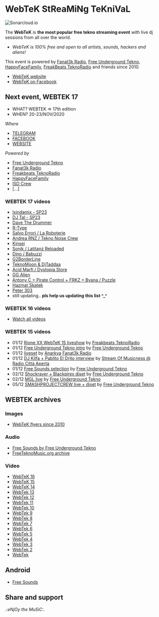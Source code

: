 # WebTeK StReaMiNg TeKniVaL

![Sonarcloud.io](https://sonarcloud.io/api/project_badges/measure?project=fabriziosalmi_webtek&metric=alert_status)

The __WebTeK__ is __the most popular free tekno streaming event__ with live dj sessions from all over the world.

- *WebTeK is 100% free and open to all artists, sounds, hackers and aliens!*

This event is powered by [Fanat3k Radio](https://www.facebook.com/Fanat3k-Radio-169340146419121/), [Free Underground Tekno](https://www.facebook.com/Free.Underground.Tekno.Radio/), [HappyFaceFamily](https://www.facebook.com/happyfacefamily.eu/), [FreakBeats TeknoRadio](https://www.facebook.com/freaks23/) and friends since 2010.

- [WebTeK website](https://webtek.live/)
- [WebTeK on Facebook](https://www.facebook.com/Worldwide.Streaming.Teknival/)

## Next event, WEBTEK 17

- WHAT? WEBTEK => 17th edition
- WHEN? 20-23/NOV/2020

*Where*

- [TELEGRAM](https://t.me/streamingteknival)
- [FACEBOOK](https://www.facebook.com/events/442048070094479)
- [WEBSITE](https://webtek.live)

*Powered by*

- [Free Underground Tekno](https://www.facebook.com/Free.Underground.Tekno.Radio/)
- [Fanat3k Radio](https://www.facebook.com/Fanat3k-Radio-169340146419121/)
- [Freakbeats TeknoRadio](https://www.facebook.com/freaks23/)
- [HappyFaceFamily](https://www.facebook.com/happyfacefamily.eu/)
- [ISD Crew](https://www.twitch.tv/isdcrew)
- [...]

### WEBTEK 17 videos

- [Ixindamix - SP23](https://www.facebook.com/102812661362704/videos/382897959497805/)
- [DJ Tal - SP23](https://www.facebook.com/LoveAndDirectTV/videos/1288379918214048)
- [Dave The Drummer](https://www.facebook.com/DJDaveTheDrummer/videos/299872054520884)
- [R-Type](https://www.facebook.com/freaks23/videos/4976036569073195)
- [Salvo Errori / La Roboterie](https://www.facebook.com/Free.Underground.Tekno.Radio/videos/835478650567233/)
- [Andrea RNZ / Tekno Noise Crew](https://www.facebook.com/Free.Underground.Tekno.Radio/videos/177500100685438)
- [Kinsei](https://www.facebook.com/Free.Underground.Tekno.Radio/videos/199966678248767)
- [Sonik / Latitanz Reloaded](https://www.facebook.com/freaks23/videos/716612675901196)
- [Dino / Babuzzi](https://www.facebook.com/dino.babuzzi/videos/1013526002501080)
- [G2BorderLine](https://www.facebook.com/Free.Underground.Tekno.Radio/videos/907086606497744)
- [TeknoMoon & DjTaddaa](https://www.facebook.com/freaks23/videos/458346625130009)
- [Acid Marfi / Dystopia Store](https://www.facebook.com/freaks23/videos/3826473014063441)
- [GG Alien](https://www.facebook.com/Free.Underground.Tekno.Radio/videos/1084821835302330)
- [Antony C + Pirate Control + FRKZ + Byana / Puzzle](https://www.facebook.com/Free.Underground.Tekno.Radio/videos/405906920594500)
- [Hazmat Skatek](https://www.facebook.com/freaks23/videos/2621939378116924)
- [Peter 303](https://www.facebook.com/freaks23/videos/289859055704407)
- still updating.. **pls help us updating this list ^_^**

### WEBTEK 16 videos

- [Watch all videos](https://www.facebook.com/events/3569873273086963/)

### WEBTEK 15 videos

- 01/12 [Rione XX WebTeK 15 liveshow](https://www.facebook.com/freakbeatsteknoradio/videos/1827742207342951/) by [Freakbeats TeknoRadio](https://www.facebook.com/freakbeatsteknoradio/)
- 01/12 [Free Underground Tekno intro](https://www.facebook.com/Free.Underground.Tekno.Radio/videos/297703934200305/) by [Free Underground Tekno](https://www.facebook.com/Free.Underground.Tekno.Radio/)
- 01/12 [liveset](https://webtek.live/fr/) by [Anarkya](https://www.facebook.com/anarkya.dzk) [Fanat3k Radio](https://www.facebook.com/Fanat3k-Radio-169340146419121/)
- 01/12 [DJ Kilfa + Pablito El Drito interview](https://www.facebook.com/Free.Underground.Tekno.Radio/videos/316772839049332/) by [Stream Of Musicness @ Radio Città Aperta](https://www.facebook.com/streamofmusicness/)
- 01/12 [Free Sounds selection](https://www.facebook.com/Free.Underground.Tekno.Radio/videos/297703934200305/) by [Free Underground Tekno](https://www.facebook.com/Free.Underground.Tekno.Radio/)
- 02/12 [Shockraver + Blackqirex djset](https://www.facebook.com/Free.Underground.Tekno.Radio/videos/389637561577337/) by [Free Underground Tekno](https://www.facebook.com/Free.Underground.Tekno.Radio/)
- 02/12 [MGL live](https://www.facebook.com/Free.Underground.Tekno.Radio/videos/389637561577337/) by [Free Underground Tekno](https://www.facebook.com/Free.Underground.Tekno.Radio/)
- 05/12 [SMASHPROJECTCREW live + djset](https://www.facebook.com/Free.Underground.Tekno.Radio/videos/342500939865826/) by [Free Underground Tekno](https://www.facebook.com/Free.Underground.Tekno.Radio/)


## WEBTEK archives

### Images

- [WebTeK flyers since 2010](https://github.com/fabriziosalmi/webtek/tree/master/img)

### Audio

- [Free Sounds by Free Underground Tekno](https://sound.freeundergroundtekno.org/)
- [FreeTeknoMusic.org archive](https://freeteknomusic.org/)

### Video

- [WebTeK 16](https://www.facebook.com/events/3569873273086963/)
- [WebTeK 15](https://www.facebook.com/events/932163350504838/)
- [WebTeK 14](https://www.facebook.com/events/1775114982505491/)
- [WebTek 13](https://www.google.it/search?q=webtek+13&safe=active&source=lnms&tbm=vid&sa=X)
- [WebTek 12](https://www.google.it/search?q=webtek+12&safe=active&source=lnms&tbm=vid&sa=X)
- [WebTek 11](https://www.google.it/search?q=webtek+11&safe=active&source=lnms&tbm=vid&sa=X)
- [WebTek 10](https://www.google.it/search?q=webtek+10&safe=active&source=lnms&tbm=vid&sa=X)
- [WebTek 9](https://www.google.it/search?q=webtek+9&safe=active&source=lnms&tbm=vid&sa=X)
- [WebTek 8](https://www.google.it/search?q=webtek+8&safe=active&source=lnms&tbm=vid&sa=X)
- [WebTek 7](https://www.google.it/search?q=webtek+7&safe=active&source=lnms&tbm=vid&sa=X)
- [WebTek 6](https://www.google.it/search?q=webtek+6&safe=active&source=lnms&tbm=vid&sa=X)
- [WebTek 5](https://www.google.it/search?q=webtek+5&safe=active&source=lnms&tbm=vid&sa=X)
- [WebTek 4](https://www.google.it/search?q=webtek+4&safe=active&source=lnms&tbm=vid&sa=X)
- [WebTek 3](https://www.google.it/search?q=webtek+3&safe=active&source=lnms&tbm=vid&sa=X)
- [WebTek 2](https://www.google.it/search?q=webtek+2&safe=active&source=lnms&tbm=vid&sa=X)
- [WebTek](https://www.google.it/search?q=webtek+2010&safe=active&source=lnms&tbm=vid&sa=X)

## Android

- [Free Sounds](https://play.google.com/store/apps/details?id=org.freeundergroundtekno.sound)

## Share and support

_.:eNjOy the MuSiC:._
